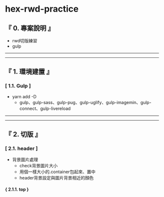# hex-rwd-practice

## 『 0. 專案說明 』
- rwd切版練習
- gulp

<hr>
<hr>

## 『 1. 環境建置 』
### [ 1.1. Gulp ] 
- yarn add -D
    - gulp、gulp-sass、gulp-pug、gulp-uglify、gulp-imagemin、gulp-connect、gulp-livereload

<hr>
<hr>

## 『 2. 切版 』
### [ 2.1. header ]
- 背景圖片處理
    - check背景圖片大小
    - 用個一樣大小的.container包起來、置中
    - header背景設定與圖片背景相近的顏色
#### { 2.1.1. top }
